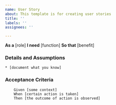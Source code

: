 ```yaml
---
name: User Story
about: This template is for creating user stories
title: ''
labels: ''
assignees: ''

---
```


**As a** [role]
**I need** [function]
**So that** [benefit]

### Details and Assumptions

    * [document what you know]

### Acceptance Criteria

```gherkin
    Given [some context]
    When [certain action is taken]
    Then [the outcome of action is observed]
```
